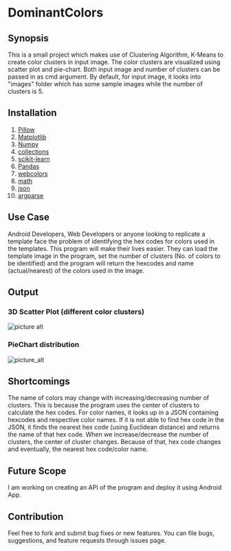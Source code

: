 # DominantColors

## Synopsis
This is a small project which makes use of Clustering Algorithm, K-Means to create color clusters in input image. The color clusters are visualized using scatter plot and pie-chart. Both input image and number of clusters can be passed in as cmd argument. By default, for input image, it looks into "images" folder which has some sample images while the number of clusters is 5.

## Installation
1. [Pillow](https://pypi.org/project/Pillow/ "Pillow")
2. [Matplotlib](https://matplotlib.org/ "Matplotlib")
3. [Numpy](https://numpy.org/ "Numpy")
4. [collections](https://docs.python.org/3/library/collections.html "collections")
6. [scikit-learn](https://scikit-learn.org/stable/ "Scikit-learn")
7. [Pandas](https://pandas.pydata.org/ "Pandas")
8. [webcolors](https://pypi.org/project/webcolors/ "webcolors")
9. [math](https://docs.python.org/2/library/math.html "Math")
10. [json](https://docs.python.org/3/library/json.html "Json")
11. [argparse](https://docs.python.org/2/library/argparse.html#module-argparse "Argparse")

## Use Case
Android Developers, Web Developers or anyone looking to replicate a template face the problem of identifying the hex codes for colors used in the templates. This program will make their lives easier. They can load the template image in the program, set the number of clusters (No. of colors to be identified) and the program will return the hexcodes and name (actual/nearest) of the colors used in the image.

## Output

### 3D Scatter Plot (different color clusters)
![picture alt](https://i.imgur.com/6U9dP9r.jpg)

### PieChart distribution
![picture_alt](https://i.imgur.com/iUGSCDH.jpg)

## Shortcomings
The name of colors may change with increasing/decreasing number of clusters. This is because the program uses the center of clusters to calculate the hex codes. For color names, it looks up in a JSON containing hexcodes and respective color names. If it is not able to find hex code in the JSON, it finds the nearest hex code (using Euclidean distance) and returns the name of that hex code. When we increase/decrease the number of clusters, the center of cluster changes. Because of that, hex code changes and eventually, the nearest hex code/color name.

## Future Scope
I am working on creating an API of the program and deploy it using Android App. 

## Contribution
Feel free to fork and submit bug fixes or new features. You can file bugs, suggestions, and feature requests through issues page.
